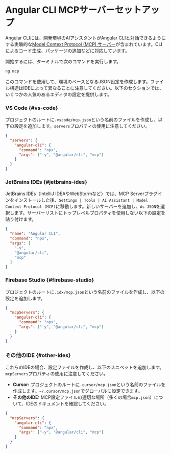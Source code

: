 # Angular CLI MCPサーバーセットアップ

Angular CLIには、開発環境のAIアシスタントがAngular CLIと対話できるようにする実験的な[Model Context Protocol (MCP) サーバー](https://modelcontextprotocol.io/)が含まれています。CLIによるコード生成、パッケージの追加などに対応しています。

開始するには、ターミナルで次のコマンドを実行します。

```bash
ng mcp
```

このコマンドを使用して、環境のベースとなるJSON設定を作成します。ファイル構造はIDEによって異なることに注意してください。以下のセクションでは、いくつかの人気のあるエディタの設定を提供します。

### VS Code {#vs-code}
プロジェクトのルートに`.vscode/mcp.json`という名前のファイルを作成し、以下の設定を追加します。`servers`プロパティの使用に注意してください。

```json
{
  "servers": {
    "angular-cli": {
      "command": "npx",
      "args": ["-y", "@angular/cli", "mcp"]
    }
  }
}
```

### JetBrains IDEs {#jetbrains-ides}
JetBrains IDEs（IntelliJ IDEAやWebStormなど）では、MCP Serverプラグインをインストールした後、`Settings | Tools | AI Assistant | Model Context Protocol (MCP)`に移動します。新しいサーバーを追加し、`As JSON`を選択します。サーバーリストにトップレベルプロパティを使用しない以下の設定を貼り付けます。

```json
{
  "name": "Angular CLI",
  "command": "npx",
  "args": [
    "-y",
    "@angular/cli",
    "mcp"
  ]
}
```

### Firebase Studio {#firebase-studio}
プロジェクトのルートに`.idx/mcp.json`という名前のファイルを作成し、以下の設定を追加します。
```json
{
  "mcpServers": {
    "angular-cli": {
      "command": "npx",
      "args": ["-y", "@angular/cli", "mcp"]
    }
  }
}
```

### その他のIDE {#other-ides}
これらのIDEの場合、設定ファイルを作成し、以下のスニペットを追加します。`mcpServers`プロパティの使用に注意してください。
*   **Cursor:** プロジェクトのルートに`.cursor/mcp.json`という名前のファイルを作成します。`~/.cursor/mcp.json`でグローバルに設定できます。
*   **その他のIDE:** MCP設定ファイルの適切な場所（多くの場合`mcp.json`）について、IDEのドキュメントを確認してください。

```json
{
  "mcpServers": {
    "angular-cli": {
      "command": "npx",
      "args": ["-y", "@angular/cli", "mcp"]
    }
  }
}
```